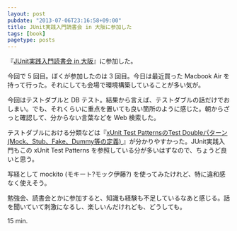 ```yaml
---
layout: post
pubdate: "2013-07-06T23:16:58+09:00"
title: JUnit実践入門読書会 in 大阪に参加した
tags: [book]
pagetype: posts
---
```

『[JUnit実践入門読書会 in 大阪][junitbook-in-osaka]』に参加した。

今回で 5 回目。ぼくが参加したのは 3 回目。今日は最近買った Macbook Air を持って行った。それにしても会場で環境構築していることが多い気が。

今回はテストダブルと DB テスト。結果から言えば、テストダブルの話だけでおしまい。でも、それくらいに重点を置いても良い箇所のように感じた。朝からざっと確認して、分からない言葉などを Web 検索した。

テストダブルにおける分類などは『[xUnit Test PatternsのTest Doubleパターン(Mock、Stub、Fake、Dummy等の定義) ][test-double]』が分かりやすかった。JUnit実践入門もこの xUnit Test Patterns を参照している分が多いはずなので、ちょうど良いと思う。

写経として mockito (モキート?モック伊藤?) を使ってみたけれど、特に違和感なく使えそう。

勉強会、読書会とかに参加すると、知識も経験も不足しているなあと感じる。話を聞いていて刺激になるし、楽しいんだけれども、どうしても。

15 min.

[junitbook-in-osaka]: http://junit-osaka.doorkeeper.jp/events/4406
[test-double]: http://goyoki.hatenablog.com/entry/20120301/1330608789
